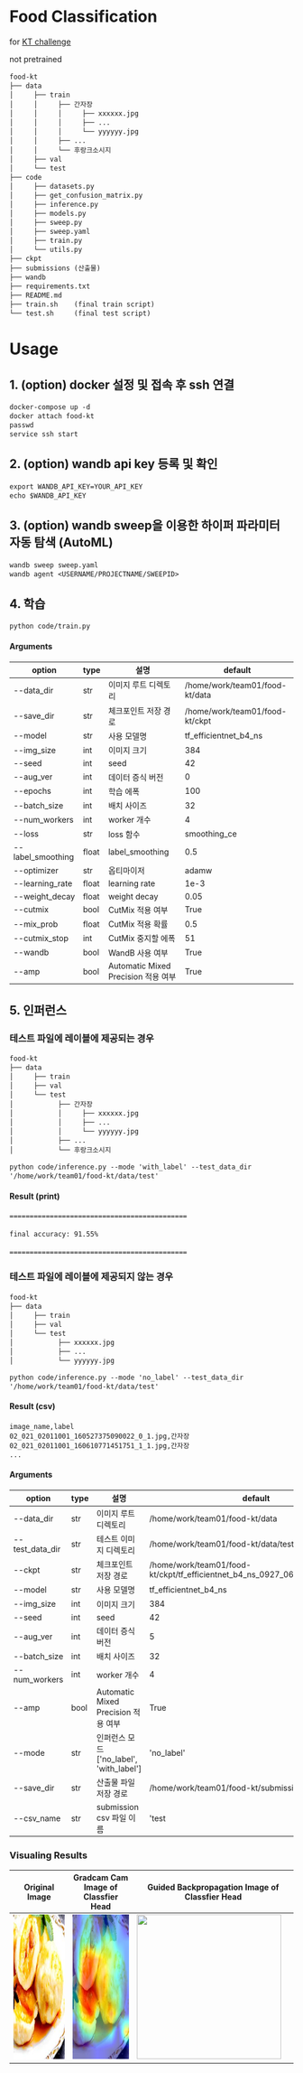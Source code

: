 # Food Classification

for [KT challenge](https://genielabs.ai/support/notice/noticeDtl?boardSeq=1186)

not pretrained

```shell
food-kt
├── data
│     ├── train
│     │     ├── 간자장
│     │     │     ├── xxxxxx.jpg
│     │     │     ├── ...
│     │     │     └── yyyyyy.jpg
│     │     ├── ...
│     │     └── 후랑크소시지
│     ├── val
│     └── test
├── code
│     ├── datasets.py
│     ├── get_confusion_matrix.py
│     ├── inference.py
│     ├── models.py
│     ├── sweep.py
│     ├── sweep.yaml
│     ├── train.py
│     └── utils.py
├── ckpt
├── submissions (산출물)
├── wandb
├── requirements.txt
├── README.md
├── train.sh    (final train script)
└── test.sh     (final test script)
```

# Usage

## 1. (option) docker 설정 및 접속 후 ssh 연결

```shell
docker-compose up -d
docker attach food-kt
passwd
service ssh start
```

## 2. (option) wandb api key 등록 및 확인

```shell
export WANDB_API_KEY=YOUR_API_KEY
echo $WANDB_API_KEY
```

## 3. (option) wandb sweep을 이용한 하이퍼 파라미터 자동 탐색 (AutoML)

```shell
wandb sweep sweep.yaml
wandb agent <USERNAME/PROJECTNAME/SWEEPID>
```

## 4. 학습

```shell
python code/train.py
```

#### Arguments

| option            | type   | 설명                                | default               |
|-------------------|--------|-----------------------------------|-----------------------|
| --data_dir        | str    | 이미지 루트 디렉토리                       | /home/work/team01/food-kt/data               |
| --save_dir        | str    | 체크포인트 저장 경로                       | /home/work/team01/food-kt/ckpt               |
| --model           | str    | 사용 모델명                            | tf_efficientnet_b4_ns |
| --img_size        | int    | 이미지 크기                            | 384                   |
| --seed            | int    | seed                              | 42                    |
| --aug_ver         | int    | 데이터 증식 버전                         | 0                     |
| --epochs          | int    | 학습 에폭                             | 100                   |
| --batch_size      | int    | 배치 사이즈                            | 32                    |
| --num_workers     | int    | worker 개수                         | 4                     |
| --loss            | str    | loss 함수                           | smoothing_ce          |
| --label_smoothing | float  | label_smoothing                   | 0.5                   |
| --optimizer       | str    | 옵티마이저                             | adamw                 |
| --learning_rate   | float  | learning rate                     | 1e-3                  |
| --weight_decay    | float  | weight decay                      | 0.05                  |
| --cutmix          | bool   | CutMix 적용 여부                      | True                  |
| --mix_prob        | float  | CutMix 적용 확률                      | 0.5                   |
| --cutmix_stop     | int    | CutMix 중지할 에폭                     | 51                    |
| --wandb           | bool   | WandB 사용 여부                       | True                  |
| --amp             | bool   | Automatic Mixed Precision 적용 여부   | True                  |

## 5. 인퍼런스

### 테스트 파일에 레이블에 제공되는 경우

```shell
food-kt
├── data
│     ├── train
│     ├── val
│     └── test
│           ├── 간자장
│           │     ├── xxxxxx.jpg
│           │     ├── ...
│           │     └── yyyyyy.jpg
│           ├── ...
│           └── 후랑크소시지
```

```shell
python code/inference.py --mode 'with_label' --test_data_dir '/home/work/team01/food-kt/data/test'
```
#### Result (print)
```shell
============================================

final accuracy: 91.55%

============================================
```

### 테스트 파일에 레이블에 제공되지 않는 경우

```shell
food-kt
├── data
│     ├── train
│     ├── val
│     └── test
│           ├── xxxxxx.jpg
│           ├── ...
│           └── yyyyyy.jpg
```

```shell
python code/inference.py --mode 'no_label' --test_data_dir '/home/work/team01/food-kt/data/test'
```
#### Result (csv)
```shell
image_name,label
02_021_02011001_160527375090022_0_1.jpg,간자장
02_021_02011001_160610771451751_1_1.jpg,간자장
...
```

#### Arguments

| option          | type  | 설명                                 | default               |
|-----------------|-------|------------------------------------|-----------------------|
| --data_dir      | str   | 이미지 루트 디렉토리                       | /home/work/team01/food-kt/data               |
| --test_data_dir | str   | 테스트 이미지 디렉토리                    | /home/work/team01/food-kt/data/test          |
| --ckpt          | str   | 체크포인트 저장 경로                        | /home/work/team01/food-kt/ckpt/tf_efficientnet_b4_ns_0927_062809/ckpt_best.pt               |
| --model         | str   | 사용 모델명                             | tf_efficientnet_b4_ns |
| --img_size      | int   | 이미지 크기                             | 384                   |
| --seed          | int   | seed                               | 42                    |
| --aug_ver       | int   | 데이터 증식 버전                          | 5                     |
| --batch_size    | int   | 배치 사이즈                             | 32                    |
| --num_workers   | int   | worker 개수                          | 4                     |
| --amp           | bool  | Automatic Mixed Precision 적용 여부    | True                  |
| --mode          | str   | 인퍼런스 모드 ['no_label', 'with_label'] | 'no_label'            |
| --save_dir      | str   | 산출물 파일 저장 경로                | /home/work/team01/food-kt/submissions        |
| --csv_name      | str   | submission csv 파일 이름               | 'test                 |

### Visualing Results
| Original Image | Gradcam Cam Image of Classfier Head | Guided Backpropagation Image of Classfier Head |
| ---------------------------------------------------------------|--------------------|-----------------------------------------------------------------------------|
 <img src="./img/A240228XX_14949_0.jpg" width="256" height="256"> | <img src="./img/gradcam_cam_conv_head_kd_method6.jpg" width="256" height="256"> | <img src="./gradcam_gb_conv_head_kd_method6.jpg" width="256" height="256"> |